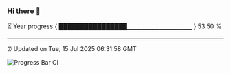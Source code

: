 ### Hi there 👋

⏳ Year progress { ████████████████▁▁▁▁▁▁▁▁▁▁▁▁▁▁ } 53.50 %

---

⏰ Updated on Tue, 15 Jul 2025 06:31:58 GMT

![Progress Bar CI](https://github.com/liununu/liununu/workflows/Progress%20Bar%20CI/badge.svg)
